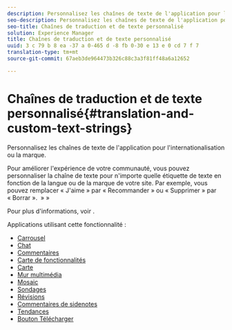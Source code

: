 ```yaml
---
description: Personnalisez les chaînes de texte de l'application pour l'internationalisation ou la marque.
seo-description: Personnalisez les chaînes de texte de l'application pour l'internationalisation ou la marque.
seo-title: Chaînes de traduction et de texte personnalisé
solution: Experience Manager
title: Chaînes de traduction et de texte personnalisé
uuid: 3 c 79 b 8 ea -37 a 0-465 d -8 fb 0-30 e 13 e 0 cd 7 f 7
translation-type: tm+mt
source-git-commit: 67aeb3de964473b326c88c3a3f81ff48a6a12652

---
```



# Chaînes de traduction et de texte personnalisé{#translation-and-custom-text-strings}

Personnalisez les chaînes de texte de l&#39;application pour l&#39;internationalisation ou la marque.

Pour améliorer l&#39;expérience de votre communauté, vous pouvez personnaliser la chaîne de texte pour n&#39;importe quelle étiquette de texte en fonction de la langue ou de la marque de votre site. Par exemple, vous pouvez remplacer « J&#39;aime » par « Recommander » ou « Supprimer » par « Borrar ».  » »

Pour plus d&#39;informations, voir [](../c-settings-other/c-translation-sets/c-translation-sets.md#c_translation_sets).

Applications utilisant cette fonctionnalité :

* [Carrousel](../c-about-apps/c-carousel-app/c-carousel-app.md#c_carousel_app)
* [Chat](../c-about-apps/c-chat-app/c-chat-app.md#c_chat_app)
* [Commentaires](/help/using/c-about-apps/c-comments/c-comments.md)
* [Carte de fonctionnalités](../c-about-apps/c-feature-card-app/c-feature-card-app.md#c_feature_card_app)
* [Carte](../c-about-apps/c-map-app/c-map-app.md#c_map_app)
* [Mur multimédia](../c-about-apps/c-media-wall-app/c-media-wall-app.md#c_media_wall_app)
* [Mosaic](../c-about-apps/c-mosaic-app/c-mosaic-app.md#c_mosaic_app)
* [Sondages](../c-about-apps/c-polls-app/c-polls-app.md#c_polls_app)
* [Révisions](../c-about-apps/c-reviews-app/c-reviews-app.md#c_reviews_app)
* [Commentaires de sidenotes](../c-about-apps/c-sidenotes-app/c-sidenotes-app.md#c_sidenotes_app)
* [Tendances](../c-about-apps/c-trending-app/c-trending-app.md#c_trending_app)
* [Bouton Télécharger](../c-about-apps/c-upload-button-app/c-upload-button-app.md#c_upload_button_app)

